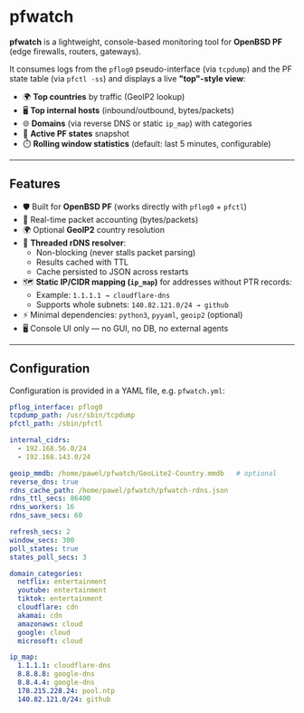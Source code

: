 # pfwatch

**pfwatch** is a lightweight, console-based monitoring tool for **OpenBSD PF**  
(edge firewalls, routers, gateways).  

It consumes logs from the `pflog0` pseudo-interface (via `tcpdump`) and the PF
state table (via `pfctl -ss`) and displays a live **"top"-style view**:

- 🌍 **Top countries** by traffic (GeoIP2 lookup)
- 🖥️ **Top internal hosts** (inbound/outbound, bytes/packets)
- 🌐 **Domains** (via reverse DNS or static `ip_map`) with categories
- 🔎 **Active PF states** snapshot
- ⏱️ **Rolling window statistics** (default: last 5 minutes, configurable)

---

## Features

- 🛡️ Built for **OpenBSD PF** (works directly with `pflog0` + `pfctl`)
- 📡 Real-time packet accounting (bytes/packets)
- 🌍 Optional **GeoIP2** country resolution
- 🔄 **Threaded rDNS resolver**:
  - Non-blocking (never stalls packet parsing)
  - Results cached with TTL
  - Cache persisted to JSON across restarts
- 🗺️ **Static IP/CIDR mapping (`ip_map`)** for addresses without PTR records:
  - Example: `1.1.1.1 → cloudflare-dns`
  - Supports whole subnets: `140.82.121.0/24 → github`
- ⚡ Minimal dependencies: `python3`, `pyyaml`, `geoip2` (optional)
- 🖥️ Console UI only — no GUI, no DB, no external agents

---

## Configuration

Configuration is provided in a YAML file, e.g. `pfwatch.yml`:

```yaml
pflog_interface: pflog0
tcpdump_path: /usr/sbin/tcpdump
pfctl_path: /sbin/pfctl

internal_cidrs:
  - 192.168.56.0/24
  - 192.168.143.0/24

geoip_mmdb: /home/pawel/pfwatch/GeoLite2-Country.mmdb   # optional
reverse_dns: true
rdns_cache_path: /home/pawel/pfwatch/pfwatch-rdns.json
rdns_ttl_secs: 86400
rdns_workers: 16
rdns_save_secs: 60

refresh_secs: 2
window_secs: 300
poll_states: true
states_poll_secs: 3

domain_categories:
  netflix: entertainment
  youtube: entertainment
  tiktok: entertainment
  cloudflare: cdn
  akamai: cdn
  amazonaws: cloud
  google: cloud
  microsoft: cloud

ip_map:
  1.1.1.1: cloudflare-dns
  8.8.8.8: google-dns
  8.8.4.4: google-dns
  178.215.228.24: pool.ntp
  140.82.121.0/24: github

